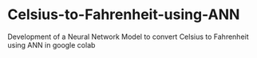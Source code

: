 # Celsius-to-Fahrenheit-using-ANN
Development of a Neural Network Model to convert Celsius to Fahrenheit using ANN in google colab
